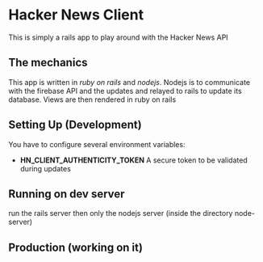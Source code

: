 # Hacker News Client

This is simply a rails app to play around with the Hacker News API

## The mechanics

This app is written in *ruby on rails* and *nodejs*. Nodejs is to communicate with the firebase API and the updates and relayed to rails to update its database. Views are then rendered in ruby on rails

## Setting Up (Development)

You have to configure several environment variables:

* **HN_CLIENT_AUTHENTICITY_TOKEN** A secure token to be validated during updates

## Running on dev server

run the rails server then only the nodejs server (inside the directory node-server)

## Production (working on it)

